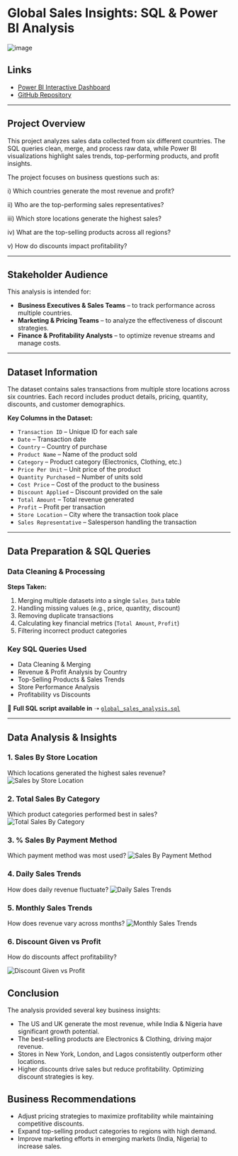 # Global Sales Insights: SQL & Power BI Analysis

![image](https://raw.githubusercontent.com/Paulette-24/Global-Sales-Insights-SQL-Power-BI-Analysis/main/images/sales%20trends.jpg)

## Links  
- [Power BI Interactive Dashboard](https://app.powerbi.com/view?r=YOUR_EMBEDDED_LINK)  
- [GitHub Repository](https://github.com/YOUR-USERNAME/Global-Sales-Insights)  

---

## **Project Overview**  
This project analyzes sales data collected from six different countries. The SQL queries clean, merge, and process raw data, while Power BI visualizations highlight sales trends, top-performing products, and profit insights.  

The project focuses on business questions such as:

i) Which countries generate the most revenue and profit?  

ii) Who are the top-performing sales representatives?  

iii) Which store locations generate the highest sales? 

iv) What are the top-selling products across all regions? 

v) How do discounts impact profitability? 

---

## **Stakeholder Audience**  
This analysis is intended for:  
- **Business Executives & Sales Teams** – to track performance across multiple countries.  
- **Marketing & Pricing Teams** – to analyze the effectiveness of discount strategies.  
- **Finance & Profitability Analysts** – to optimize revenue streams and manage costs.  

---

## Dataset Information 
The dataset contains sales transactions from multiple store locations across six countries. Each record includes product details, pricing, quantity, discounts, and customer demographics.

**Key Columns in the Dataset:**  
- `Transaction ID` – Unique ID for each sale  
- `Date` – Transaction date  
- `Country` – Country of purchase  
- `Product Name` – Name of the product sold  
- `Category` – Product category (Electronics, Clothing, etc.)  
- `Price Per Unit` – Unit price of the product  
- `Quantity Purchased` – Number of units sold  
- `Cost Price` – Cost of the product to the business  
- `Discount Applied` – Discount provided on the sale  
- `Total Amount` – Total revenue generated  
- `Profit` – Profit per transaction  
- `Store Location` – City where the transaction took place  
- `Sales Representative` – Salesperson handling the transaction  

---

## Data Preparation & SQL Queries 
### Data Cleaning & Processing 
**Steps Taken:** 
1. Merging multiple datasets into a single `Sales_Data` table  
2. Handling missing values (e.g., price, quantity, discount)  
3. Removing duplicate transactions  
4. Calculating key financial metrics (`Total Amount`, `Profit`)  
5. Filtering incorrect product categories  

### Key SQL Queries Used  
- Data Cleaning & Merging  
- Revenue & Profit Analysis by Country 
- Top-Selling Products & Sales Trends  
- Store Performance Analysis  
- Profitability vs Discounts  

📜 **Full SQL script available in** ➝ [`global_sales_analysis.sql`](https://raw.githubusercontent.com/Paulette-24/Global-Sales-Insights-SQL-Power-BI-Analysis/main/scripts/global_sales_analysis.sql)  

---

## Data Analysis & Insights
### **1. Sales By Store Location** 
Which locations generated the highest sales revenue?
![Sales by Store Location](https://raw.githubusercontent.com/Paulette-24/Global-Sales-Insights-SQL-Power-BI-Analysis/main/images/sales%20by%20store%20location.jpg)

### **2. Total Sales By Category**
Which product categories performed best in sales?
![Total Sales By Category](https://raw.githubusercontent.com/Paulette-24/Global-Sales-Insights-SQL-Power-BI-Analysis/main/images/total%20sales%20by%20category.jpg)

### **3. % Sales By Payment Method**
Which payment method was most used?
![Sales By Payment Method](https://raw.githubusercontent.com/Paulette-24/Global-Sales-Insights-SQL-Power-BI-Analysis/main/images/percentage%20sales%20by%20payment%20method.jpg)

### **4. Daily Sales Trends**
How does daily revenue fluctuate?
![Daily Sales Trends](https://raw.githubusercontent.com/Paulette-24/Global-Sales-Insights-SQL-Power-BI-Analysis/main/images/daily%20sales%20trends.jpg)

### **5. Monthly Sales Trends**
How does revenue vary across months?
![Monthly Sales Trends](https://raw.githubusercontent.com/Paulette-24/Global-Sales-Insights-SQL-Power-BI-Analysis/main/images/Monthly%20Sales%20Trends.jpg)

### **6. Discount Given vs Profit**
How do discounts affect profitability?

![Discount Given vs Profit](https://raw.githubusercontent.com/Paulette-24/Global-Sales-Insights-SQL-Power-BI-Analysis/main/images/discount%20given%20vs%20profit.jpg)

## Conclusion
The analysis provided several key business insights:
- The US and UK generate the most revenue, while India & Nigeria have significant growth potential.
- The best-selling products are Electronics & Clothing, driving major revenue.
- Stores in New York, London, and Lagos consistently outperform other locations.
- Higher discounts drive sales but reduce profitability. Optimizing discount strategies is key.
  
## Business Recommendations
- Adjust pricing strategies to maximize profitability while maintaining competitive discounts.
- Expand top-selling product categories to regions with high demand.
- Improve marketing efforts in emerging markets (India, Nigeria) to increase sales.

